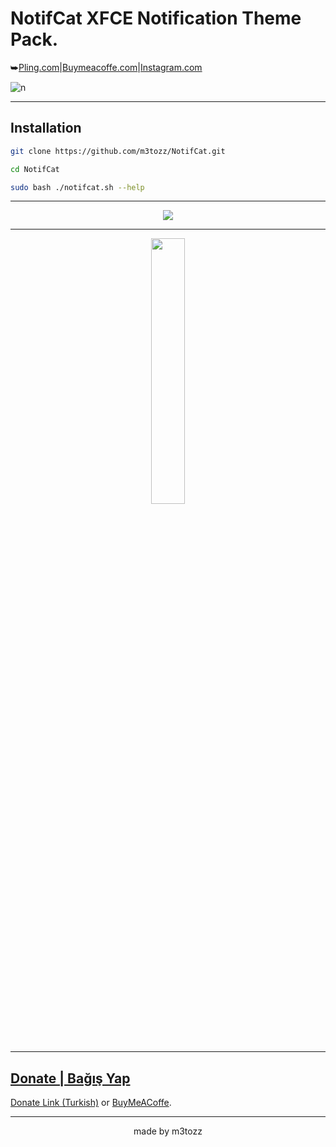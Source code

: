 # NotifCat XFCE Notification Theme Pack.
⮩<a href="https://www.pling.com/p/2030201/">Pling.com</a>|<a href="https://www.buymeacoffee.com/m3tozz/">Buymeacoffe.com</a>|<a href="https://www.instagram.com/metinzuhree/">Instagram.com</a>

![n](https://user-images.githubusercontent.com/79897762/235468495-fda40073-cb0d-4f6c-95bc-b20921edfba0.png)

--------------------------------------------------------------------------

Installation
--
```bash
git clone https://github.com/m3tozz/NotifCat.git 
```
```bash
cd NotifCat 
```
```bash
sudo bash ./notifcat.sh --help
```

--------------------------------------------------------------------------
  
<p align="center"><img src="https://user-images.githubusercontent.com/79897762/235471983-c7ad69a0-576a-471e-95e7-034ac9336824.png">

--------------------------------------------------------------------------
 
<a href="https://www.pling.com/p/2030201/" target="_blank"><p align="center"><img src="https://store.kde.org/images/system/ocsstore-download-button.png" width="33%">
 
--------------------------------------------------------------------------
  
Donate | Bağış Yap
 --
 <p align="left"><a href="https://kreosus.com/m3tozzch4rm">Donate Link (Turkish)</a> or <align="right"><a href="https://www.buymeacoffee.com/m3tozz">BuyMeACoffe</a>.
 
--------------------------------------------------------------------------
<p align="center">made by m3tozz

